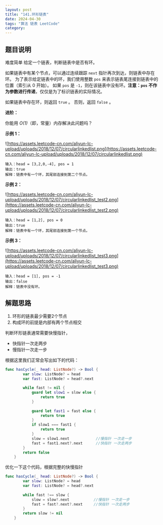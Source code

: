 ```yaml
---
layout: post
title: "141.环形链表"
date: 2024-04-30
tags: "算法 链表 LeetCode"
category: 
---
```


## 题目说明
难度简单
给定一个链表，判断链表中是否有环。

如果链表中有某个节点，可以通过连续跟踪 `next` 指针再次到达，则链表中存在环。 为了表示给定链表中的环，我们使用整数 `pos` 来表示链表尾连接到链表中的位置（索引从 0 开始）。 如果 `pos` 是 `-1`，则在该链表中没有环。**注意：`pos` 不作为参数进行传递**，仅仅是为了标识链表的实际情况。

如果链表中存在环，则返回 `true` 。 否则，返回 `false` 。

**进阶：**

你能用 *O(1)*（即，常量）内存解决此问题吗？

**示例 1：**

![https://assets.leetcode-cn.com/aliyun-lc-upload/uploads/2018/12/07/circularlinkedlist.png](https://assets.leetcode-cn.com/aliyun-lc-upload/uploads/2018/12/07/circularlinkedlist.png)

```
输入：head = [3,2,0,-4], pos = 1
输出：true
解释：链表中有一个环，其尾部连接到第二个节点。

```

**示例 2：**

![https://assets.leetcode-cn.com/aliyun-lc-upload/uploads/2018/12/07/circularlinkedlist_test2.png](https://assets.leetcode-cn.com/aliyun-lc-upload/uploads/2018/12/07/circularlinkedlist_test2.png)

```
输入：head = [1,2], pos = 0
输出：true
解释：链表中有一个环，其尾部连接到第一个节点。

```

**示例 3：**

![https://assets.leetcode-cn.com/aliyun-lc-upload/uploads/2018/12/07/circularlinkedlist_test3.png](https://assets.leetcode-cn.com/aliyun-lc-upload/uploads/2018/12/07/circularlinkedlist_test3.png)

```
输入：head = [1], pos = -1
输出：false
解释：链表中没有环。
```

## 解题思路

1. 环形的链表最少需要2个节点
2. 构成环的前提是内部有两个节点相交

判断环形链表通常需要快慢指针，

- 快指针一次走两步
- 慢指针一次走一步

根据这里我们正常会写出如下的代码：

```swift
func hasCycle(_ head: ListNode?) -> Bool {
        var slow: ListNode? = head
        var fast: ListNode? = head?.next
        
        while fast != nil {
            guard let slow1 = slow else {
                return true
            }
            
            guard let fast1 = fast else {
                return true
            }
            if slow1 === fast1 {
                return true
            }
            slow = slow1.next            //慢指针 一次走一步
            fast = fast1.next?.next      //快指针 一次走两步
        }
        return false
    }
```

优化一下这个代码，根据完整的快慢指针

```swift
func hasCycle(_ head: ListNode?) -> Bool {
        var slow: ListNode? = head
        var fast: ListNode? = head?.next
        
        while fast !== slow {
            slow = slow?.next           //慢指针 一次走一步
            fast = fast?.next?.next     //快指针 一次走两步
        }
        return slow != nil
    }
```